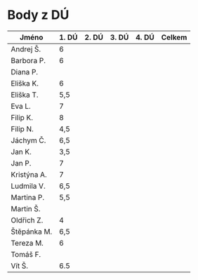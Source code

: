 # Body z DÚ

|Jméno		| 1. DÚ | 2. DÚ | 3. DÚ | 4. DÚ | Celkem    	|
|---------------|-------|-------|-------|-------|---------------|
|Andrej Š.	|6	|	|	|	|		|
|Barbora P. 	|6	|	|	|	|		|
|Diana P.	|	|	|	|	|		|
|Eliška K.	|6	|	|	|	|		|
|Eliška T.	|5,5	|	|	|	|		|
|Eva L.		|7	|	|	|	|		|
|Filip K.	|8	|	|	|	|		|
|Filip N.	|4,5	|	|	|	|		|
|Jáchym Č.	|6,5	|	|	|	|		|
|Jan K.		|3,5	|	|	|	|		|
|Jan P.		|7	|	|	|	|		|
|Kristýna A.	|7	|	|	|	|		|
|Ludmila V.	|6,5	|	|	|	|		|
|Martina P.	|5,5	|	|	|	|		|
|Martin Š.	|	|	|	|	|		|
|Oldřich Z.	|4	|	|	|	|		|
|Štěpánka M.	|6,5	|	|	|	|		|
|Tereza M.	|6	|	|	|	|		|
|Tomáš F.	|	|	|	|	|		|
|Vít Š.		|6.5	|	|	|	|		|

